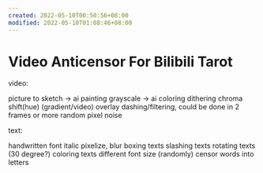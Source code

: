 ```yaml
---
created: 2022-05-10T00:50:56+08:00
modified: 2022-05-10T01:08:46+08:00
---
```


# Video Anticensor For Bilibili Tarot

video:

picture to sketch -> ai painting
grayscale -> ai coloring
dithering
chroma shift(hue)
(gradient/video) overlay
dashing/filtering, could be done in 2 frames or more
random pixel noise

text:

handwritten font
italic
pixelize, blur
boxing texts
slashing texts
rotating texts (30 degree?)
coloring texts
different font size
(randomly) censor words into letters
